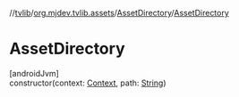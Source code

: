 //[tvlib](../../../index.md)/[org.mjdev.tvlib.assets](../index.md)/[AssetDirectory](index.md)/[AssetDirectory](-asset-directory.md)

# AssetDirectory

[androidJvm]\
constructor(context: [Context](https://developer.android.com/reference/kotlin/android/content/Context.html), path: [String](https://kotlinlang.org/api/latest/jvm/stdlib/kotlin/-string/index.html))
